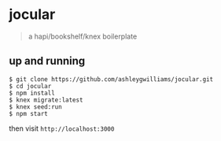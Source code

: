# jocular
> a hapi/bookshelf/knex boilerplate

## up and running

```shell
$ git clone https://github.com/ashleygwilliams/jocular.git
$ cd jocular
$ npm install
$ knex migrate:latest
$ knex seed:run
$ npm start
```

then visit `http://localhost:3000`
